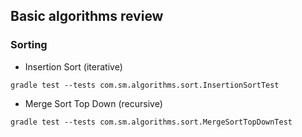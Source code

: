 ## Basic algorithms review

### Sorting
* Insertion Sort (iterative)
```
gradle test --tests com.sm.algorithms.sort.InsertionSortTest
```
* Merge Sort Top Down (recursive)
```
gradle test --tests com.sm.algorithms.sort.MergeSortTopDownTest
```